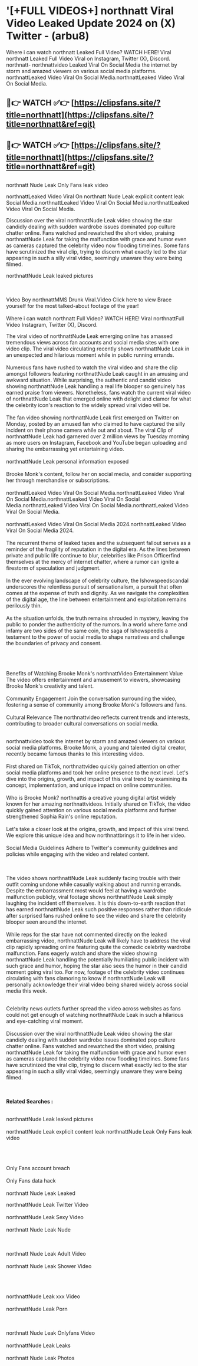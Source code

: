#  '[+FULL VIDEOS+] northnatt Viral Video Leaked Update 2024 on (X) Twitter - (arbu8)

Where i can watch northnatt Leaked Full Video? WATCH HERE! Viral northnatt Leaked Full Video Viral on Instagram, Twitter (X), Discord.
northnatt- northnattvideo Leaked Viral On Social Media the internet by storm and amazed viewers on various social media platforms.
northnattLeaked Video Viral On Social Media.northnattLeaked Video Viral On Social Media.




## 🔴👉 WATCH ✅👉 [https://clipsfans.site/?title=northnatt](https://clipsfans.site/?title=northnatt&ref=git)


## 🔴👉 WATCH ✅👉 [https://clipsfans.site/?title=northnatt](https://clipsfans.site/?title=northnatt&ref=git)
##


northnatt Nude Leak Only Fans leak video 


northnattLeaked Video Viral On  northnatt Nude Leak explicit content leak Social Media.northnattLeaked Video Viral On Social Media.northnattLeaked Video Viral On Social Media.



Discussion over the viral northnattNude Leak video showing the star candidly dealing with sudden wardrobe issues dominated pop culture chatter online. Fans watched and rewatched the short video, praising northnattNude Leak for taking the malfunction with grace and humor even as cameras captured the celebrity video now flooding timelines. Some fans have scrutinized the viral clip, trying to discern what exactly led to the star appearing in such a silly viral video, seemingly unaware they were being filmed.


northnattNude Leak leaked pictures


  <br>

  <br>
Video Boy northnattMMS Drunk Viral.Video Click here to view Brace yourself for the most talked-about footage of the year!
<br><br>
Where i can watch northnatt Full Video? WATCH HERE! Viral northnattFull Video Instagram, Twitter (X), Discord.

The viral video of northnattNude Leak emerging online has amassed tremendous views across fan accounts and social media sites with one video clip. The viral video circulating recently shows northnattNude Leak in an unexpected and hilarious moment while in public running errands.
<br><br>
Numerous fans have rushed to watch the viral video and share the clip amongst followers featuring northnattNude Leak caught in an amusing and awkward situation. While surprising, the authentic and candid video showing northnattNude Leak handling a real life blooper so genuinely has earned praise from viewers. Nonetheless, fans watch the current viral video of northnattNude Leak that emerged online with delight and clamor for what the celebrity icon's reaction to the widely spread viral video will be.
<br><br>
The fan video showing northnattNude Leak first emerged on Twitter on Monday, posted by an amused fan who claimed to have captured the silly incident on their phone camera while out and about. The viral Clip of northnattNude Leak had garnered over 2 million views by Tuesday morning as more users on Instagram, Facebook and YouTube began uploading and sharing the embarrassing yet entertaining video.
<br><br>
northnattNude Leak personal information exposed
<br><br>
Brooke Monk's content, follow her on social media, and consider supporting her through merchandise or subscriptions.
<br><br>
northnattLeaked Video Viral On Social Media.northnattLeaked Video Viral On Social Media.northnattLeaked Video Viral On Social Media.northnattLeaked Video Viral On Social Media.northnattLeaked Video Viral On Social Media.
<br><br>
northnattLeaked Video Viral On Social Media 2024.northnattLeaked Video Viral On Social Media 2024.
<br><br>
The recurrent theme of leaked tapes and the subsequent fallout serves as a reminder of the fragility of reputation in the digital era. As the lines between private and public life continue to blur, celebrities like Prison Officerfind themselves at the mercy of internet chatter, where a rumor can ignite a firestorm of speculation and judgment.
<br><br>
In the ever evolving landscape of celebrity culture, the Ishowspeedscandal underscores the relentless pursuit of sensationalism, a pursuit that often comes at the expense of truth and dignity. As we navigate the complexities of the digital age, the line between entertainment and exploitation remains perilously thin.
<br><br>
As the situation unfolds, the truth remains shrouded in mystery, leaving the public to ponder the authenticity of the rumors. In a world where fame and infamy are two sides of the same coin, the saga of Ishowspeedis a testament to the power of social media to shape narratives and challenge the boundaries of privacy and consent.
<br><br>

<br><br>
Benefits of Watching Brooke Monk's northnattVideo Entertainment Value The video offers entertainment and amusement to viewers, showcasing Brooke Monk's creativity and talent.
<br><br>
Community Engagement Join the conversation surrounding the video, fostering a sense of community among Brooke Monk's followers and fans.
<br><br>
Cultural Relevance The northnattvideo reflects current trends and interests, contributing to broader cultural conversations on social media.
<br><br>


northnattvideo took the internet by storm and amazed viewers on various social media platforms. Brooke Monk, a young and talented digital creator, recently became famous thanks to this interesting video.
<br><br>
First shared on TikTok, northnattvideo quickly gained attention on other social media platforms and took her online presence to the next level. Let's dive into the origins, growth, and impact of this viral trend by examining its concept, implementation, and unique impact on online communities.
<br><br>
Who is Brooke Monk? northnattis a creative young digital artist widely known for her amazing northnattvideos. Initially shared on TikTok, the video quickly gained attention on various social media platforms and further strengthened Sophia Rain's online reputation.
<br><br>
Let's take a closer look at the origins, growth, and impact of this viral trend. We explore this unique idea and how northnattbrings it to life in her video.
<br><br>
Social Media Guidelines Adhere to Twitter's community guidelines and policies while engaging with the video and related content.


<br><br>
The video shows northnattNude Leak suddenly facing trouble with their outfit coming undone while casually walking about and running errands. Despite the embarrassment most would feel at having a wardrobe malfunction publicly, viral footage shows northnattNude Leak simply laughing the incident off themselves. It is this down-to-earth reaction that has earned northnattNude Leak such positive responses rather than ridicule after surprised fans rushed online to see the video and share the celebrity blooper seen around the internet.
<br><br>
While reps for the star have not commented directly on the leaked embarrassing video, northnattNude Leak will likely have to address the viral clip rapidly spreading online featuring quite the comedic celebrity wardrobe malfunction. Fans eagerly watch and share the video showing northnattNude Leak handling the potentially humiliating public incident with such grace and humor, hoping the star also sees the humor in their candid moment going viral too. For now, footage of the celebrity video continues circulating with fans clamoring to know if northnattNude Leak will personally acknowledge their viral video being shared widely across social media this week.
<br><br>

Celebrity news outlets further spread the video across websites as fans could not get enough of watching northnattNude Leak in such a hilarious and eye-catching viral moment.
<br><br>
Discussion over the viral northnattNude Leak video showing the star candidly dealing with sudden wardrobe issues dominated pop culture chatter online. Fans watched and rewatched the short video, praising northnattNude Leak for taking the malfunction with grace and humor even as cameras captured the celebrity video now flooding timelines. Some fans have scrutinized the viral clip, trying to discern what exactly led to the star appearing in such a silly viral video, seemingly unaware they were being filmed.


<br><br>
<strong>Related Searches :</strong>
<br><br>

northnattNude Leak leaked pictures
<br><br>
northnattNude Leak explicit content leak
northnattNude Leak Only Fans leak video
<br><br>

<br><br>
Only Fans account breach
<br><br>
Only Fans data hack
<br><br>
northnatt Nude Leak Leaked

northnattNude Leak Twitter Video
<br><br>
northnattNude Leak Sexy Video
<br><br>
northnatt Nude Leak Nude

<br><br>
northnatt Nude Leak Adult Video
<br><br>
northnatt Nude Leak Shower Video
<br><br>

<br><br>
northnattNude Leak xxx Video
<br><br>
northnattNude Leak Porn

<br><br>
northnatt Nude Leak Onlyfans Video
<br><br>
northnattNude Leak Leaks
<br><br>
northnatt Nude Leak Photos